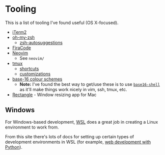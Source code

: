 # Tooling

This is a list of tooling I've found useful (OS X-focused).

- [iTerm2](https://iterm2.com/)
- [oh-my-zsh](https://ohmyz.sh/)
  - [zsh-autosuggestions](https://github.com/zsh-users/zsh-autosuggestions)
- [FiraCode](https://github.com/tonsky/FiraCode)
- [Neovim](https://neovim.io/)
  - See `neovim/`
- [tmux](https://github.com/tmux/tmux/wiki)
  - [shortcuts](https://gist.github.com/MohamedAlaa/2961058)
  - [customizations](https://www.hamvocke.com/blog/a-guide-to-customizing-your-tmux-conf/)
- [base-16 colour schemes](https://github.com/chriskempson/base16)
  - **Note:** I've found the best way to get/use these is to use [`base16-shell`](https://github.com/chriskempson/base16-shell) as it'll make things work nicely in vim, ssh, tmux, etc.
- [Rectangle](https://rectangleapp.com/) - Window resizing app for Mac

## Windows

For Windows-based development, [WSL](https://learn.microsoft.com/en-us/windows/wsl/install) does a great job in creating a Linux environment to work from.

From this site there's lots of docs for setting up certain types of development environments in WSL (for example, [web development with Python](https://learn.microsoft.com/en-us/windows/python/web-frameworks)).
